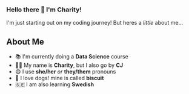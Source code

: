 ### Hello there 👋 I'm Charity!

I'm just starting out on my coding journey! But heres a _little_ about me...  

## About Me 
- 📚 I'm currently doing a **Data Science** course 
- 🙎🏼 My name is **Charity**, but I also go by **CJ**
- 😄 I use **she/her** _or_ **they/them** pronouns 
- 🐶 I love dogs! mine is called **biscuit**
- 🇸🇪 I am also learning **Swedish**

